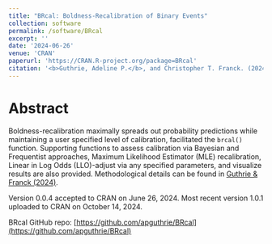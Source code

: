 ```yaml
---
title: "BRcal: Boldness-Recalibration of Binary Events"
collection: software
permalink: /software/BRcal
excerpt: ''
date: '2024-06-26'
venue: 'CRAN'
paperurl: 'https://CRAN.R-project.org/package=BRcal'
citation: '<b>Guthrie, Adeline P.</b>, and Christopher T. Franck. (2024). &quot;BRcal: Boldness-Recalibration of Binary Events.&quot; <i>R package version 1.0.1</i>.'
---
```


Abstract
======
Boldness-recalibration maximally spreads out probability predictions while maintaining a user specified level of calibration, facilitated the `brcal()` function. Supporting functions to assess calibration via Bayesian and Frequentist approaches, Maximum Likelihood Estimator (MLE) recalibration, Linear in Log Odds (LLO)-adjust via any specified parameters, and visualize results are also provided. Methodological details can be found in [Guthrie & Franck (2024)](https://www.tandfonline.com/doi/full/10.1080/00031305.2024.2339266). 

Version 0.0.4 accepted to CRAN on June 26, 2024.  Most recent version 1.0.1 uploaded to CRAN on October 14, 2024.

BRcal GitHub repo: [https://github.com/apguthrie/BRcal](https://github.com/apguthrie/BRcal)

